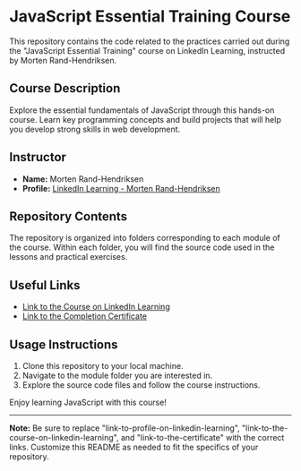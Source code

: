 # JavaScript Essential Training Course

This repository contains the code related to the practices carried out during the "JavaScript Essential Training" course on LinkedIn Learning, instructed by Morten Rand-Hendriksen.

## Course Description

Explore the essential fundamentals of JavaScript through this hands-on course. Learn key programming concepts and build projects that will help you develop strong skills in web development.

## Instructor

- **Name:** Morten Rand-Hendriksen
- **Profile:** [LinkedIn Learning - Morten Rand-Hendriksen](https://www.linkedin.com/learning/instructors/morten-rand-hendriksen?u=26889322)

## Repository Contents

The repository is organized into folders corresponding to each module of the course. Within each folder, you will find the source code used in the lessons and practical exercises.

## Useful Links

- [Link to the Course on LinkedIn Learning](https://www.linkedin.com/learning/javascript-essential-training/javascript-the-soil-from-which-the-modern-web-grows?resume=false&u=26889322)
- [Link to the Completion Certificate](link-to-the-certificate)

## Usage Instructions

1. Clone this repository to your local machine.
2. Navigate to the module folder you are interested in.
3. Explore the source code files and follow the course instructions.

Enjoy learning JavaScript with this course!

---

**Note:** Be sure to replace "link-to-profile-on-linkedin-learning", "link-to-the-course-on-linkedin-learning", and "link-to-the-certificate" with the correct links. Customize this README as needed to fit the specifics of your repository.

